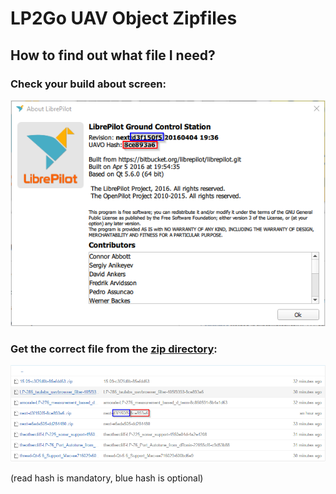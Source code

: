 # LP2Go UAV Object Zipfiles

## How to find out what file I need?
### Check your build about screen:
![About Screen](https://raw.githubusercontent.com/MarcProe/lp2go-uavo/master/wiki/about.png)

### Get the correct file from the [zip directory](https://github.com/MarcProe/lp2go-uavo/tree/master/zip):
![ZIP](https://github.com/MarcProe/lp2go-uavo/blob/master/wiki/file.png)

(read hash is mandatory, blue hash is optional)
